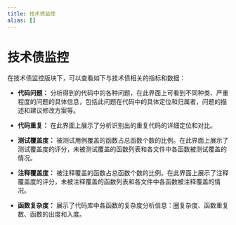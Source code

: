 ```yaml
---
title: 技术债监控
alias: []
---
```


# 技术债监控

在技术债监控版块下，可以查看如下与技术债相关的指标和数据：

- **代码问题：** 分析得到的代码中的各种问题，在此界面上可看到不同种类、严重程度的问题的具体信息，包括此问题在代码中的具体定位和归属者，问题的描述和建议修改方案等。

- **代码重复：** 在此界面上展示了分析识别出的重复代码的详细定位和对比。

- **测试覆盖度：** 被测试用例覆盖的函数占总函数个数的比例。在此界面上展示了测试覆盖度的评分，未被测试覆盖的函数列表和各文件中各函数被测试覆盖的情况。

- **注释覆盖度：** 被注释覆盖的函数占总函数个数的比例。在此界面上展示了注释覆盖度的评分，未被注释覆盖的函数列表和各文件中各函数被注释覆盖的情况。

- **函数复杂度：** 展示了代码库中各函数的复杂度分析信息：圈复杂度、函数重复数、函数的出度和入度。
